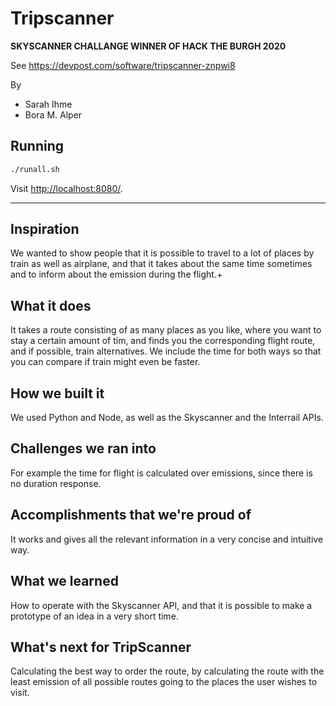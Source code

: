 # Tripscanner

**SKYSCANNER CHALLANGE WINNER OF HACK THE BURGH 2020**

See https://devpost.com/software/tripscanner-znpwi8

By
- Sarah Ihme
- Bora M. Alper

## Running
```bash
./runall.sh
```

Visit [http://localhost:8080/](http://localhost:8080/).

----


## Inspiration
We wanted to show people that it is possible to travel to a lot of places by train as well as airplane, and that it takes about the same time sometimes and to inform about the emission during the flight.+

## What it does
It takes a route consisting of as many places as you like, where you want to stay a certain amount of tim, and finds you the corresponding flight route, and if possible, train alternatives.
We include the time for both ways so that you can compare if train might even be faster.

## How we built it
We used Python and Node, as well as the Skyscanner and the Interrail APIs.

## Challenges we ran into
For example the time for flight is calculated over emissions, since there is no duration response.

## Accomplishments that we're proud of
It works and gives all the relevant information in a very concise and intuitive way.

## What we learned
How to operate with the Skyscanner API, and that it is possible to make a prototype of an idea in a very short time.

## What's next for TripScanner
Calculating the best way to order the route, by calculating the route with the least emission of all possible routes going to the places the user wishes to visit.
